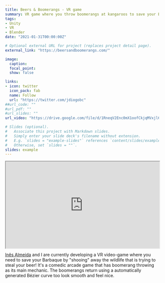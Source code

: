 ```yaml
---
title: Beers & Boomerangs - VR game
summary: VR game where you throw boomerangs at kangaroos to save your BBQ!
tags:
- Unity
- VR
- Blender
date: "2021-01-31T00:00:00Z"

# Optional external URL for project (replaces project detail page).
external_link: "https://beersandboomerangs.com/"

image:
  caption:
  focal_point:
  show: false

links:
- icon: twitter
  icon_pack: fab
  name: Follow
  url: "https://twitter.com/jdiogobc"
##url_code: ""
#url_pdf: ""
#url_slides: ""
url_video: "https://drive.google.com/file/d/1RneqV2Enc0mX1oofCkjqMVxjl6yNPGQp/preview"

# Slides (optional).
#   Associate this project with Markdown slides.
#   Simply enter your slide deck's filename without extension.
#   E.g. `slides = "example-slides"` references `content/slides/example-slides.md`.
#   Otherwise, set `slides = ""`.
slides: example
---
```

<div style="width: 100%; position: relative; padding-bottom: 56.25%;">
<iframe src="https://drive.google.com/file/d/1RneqV2Enc0mX1oofCkjqMVxjl6yNPGQp/preview" width="100%" height="100%" style="position: absolute; top: 0; left: 0;"></iframe>
</div>

<a href="https://ines-almeida.com">Inês Almeida</a> and I are currently developing a VR video-game where you need to save your Barbaque by "shooing" away the wildlife that is trying to steal your beer! It's a comedic arcade game that has boomerang throwing as its main mechanic.
The boomerangs return using a automatically generated Bézier curve too look smooth and feel nice.
